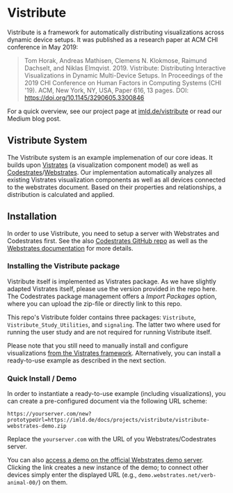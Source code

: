 # Vistribute
Vistribute is a framework for automatically distributing visualizations across dynamic device setups. It was published as a research paper at ACM CHI conference in May 2019:

>Tom Horak, Andreas Mathisen, Clemens N. Klokmose, Raimund Dachselt, and Niklas Elmqvist. 2019. Vistribute: Distributing Interactive Visualizations in Dynamic Multi-Device Setups. In Proceedings of the 2019 CHI Conference on Human Factors in Computing Systems (CHI '19). ACM, New York, NY, USA, Paper 616, 13 pages. DOI: https://doi.org/10.1145/3290605.3300846

For a quick overview, see our project page at [imld.de/vistribute](https://imld.de/vistribute) or read our Medium blog post.

## Vistribute System
The Vistribute system is an example implemenation of our core ideas. It builds upon [Vistrates](http://vistrates.org) (a visualization component model) as well as [Codestrates](http://codestrates.org)/[Webstrates](https://webstrates.net). Our implementation automatically analyzes all existing Vistrates visualization components as well as all devices connected to the webstrates document. Based on their properties and relationships, a distribution is calculated and applied.

## Installation
In order to use Vistribute, you need to setup a server with Webstrates and Codestrates first. See the also [Codestrates GitHub repo](https://github.com/Webstrates/Codestrates) as well as the [Webstrates documentation](https://webstrates.github.io/#doc-2019-05-16-gigwrdtxkn) for more details.

### Installing the Vistribute package
Vistribute itself is implemented as Vistrates package. As we have slightly adapted Vistrates itself, please use the version provided in the repo here.
The Codestrates package management offers a *Import Packages* option, where you can upload the zip-file or directly link to this repo.

This repo's Vistribute folder contains three packages: `Vistribute`, `Vistribute_Study_Utilities`, and `signaling`. The latter two where used for running the user study and are not required for running Vistribute itself.

Please note that you still need to manually install and configure visualizations [from the Vistrates framework](https://github.com/karthikbadam/Vistrates). Alternatively, you can install a ready-to-use example as described in the next section.

### Quick Install / Demo
In order to instantiate a ready-to-use example (including visualizations), you can create a pre-configured document via the following URL scheme:
```
https://yourserver.com/new?prototypeUrl=https://imld.de/docs/projects/vistribute/vistribute-webstrates-demo.zip
```
Replace the `yourserver.com` with the URL of you Webstrates/Codestrates server.

You can also [access a demo on the official Webstrates demo server](https://demo.webstrates.net/new?prototypeUrl=https://imld.de/docs/projects/vistribute/vistribute-webstrates-demo.zip). Clicking the link creates a new instance of the demo; to connect other devices simply enter the displayed URL (e.g., `demo.webstrates.net/verb-animal-00/`) on them.
